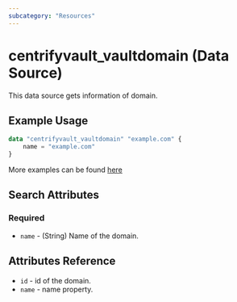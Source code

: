 ```yaml
---
subcategory: "Resources"
---
```


# centrifyvault_vaultdomain (Data Source)

This data source gets information of domain.

## Example Usage

```terraform
data "centrifyvault_vaultdomain" "example.com" {
    name = "example.com"
}
```

More examples can be found [here](https://github.com/marcozj/terraform-provider-centrifyvault/tree/main/examples/centrifyvault_vaultdomain)

## Search Attributes

### Required

- `name` - (String) Name of the domain.

## Attributes Reference

- `id` - id of the domain.
- `name` - name property.
